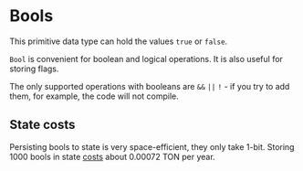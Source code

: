 # Bools

This primitive data type can hold the values `true` or `false`.

`Bool` is convenient for boolean and logical operations. It is also useful for storing flags.

The only supported operations with booleans are `&&` `||` `!` - if you try to add them, for example, the code will not compile.

## State costs

Persisting bools to state is very space-efficient, they only take 1-bit. Storing 1000 bools in state [costs](https://ton.org/docs/develop/smart-contracts/fees#how-to-calculate-fees) about 0.00072 TON per year.
